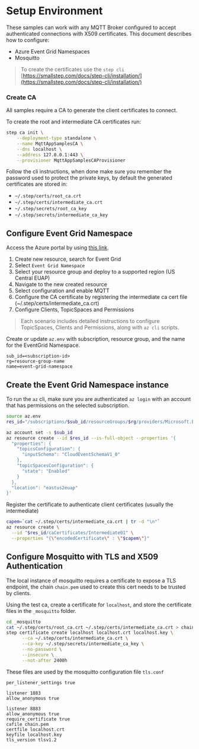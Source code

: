 # Setup Environment

These samples can work with any MQTT Broker configured to accept authenticated connections with X509 certificates. This document describes how to configure:

- Azure Event Grid Namespaces
- Mosquitto

> To create the certificates use the `step cli` [https://smallstep.com/docs/step-cli/installation/](https://smallstep.com/docs/step-cli/installation/)

### Create CA

All samples require a CA to generate the client certificates to connect.

To create the root and intermediate CA certificates run:

```bash
step ca init \
    --deployment-type standalone \
    --name MqttAppSamplesCA \
    --dns localhost \
    --address 127.0.0.1:443 \
    --provisioner MqttAppSamplesCAProvisioner
```

Follow the cli instructions, when done make sure you remember the password used to protect the private keys, by default the generated certificates are stored in:

- `~/.step/certs/root_ca.crt`
- `~/.step/certs/intermediate_ca.crt`
- `~/.step/secrets/root_ca_key`
- `~/.step/secrets/intermediate_ca_key`

## Configure Event Grid Namespace

Access the Azure portal by using [this link](https://portal.azure.com/?microsoft_azure_marketplace_ItemHideKey=PubSubNamespace&microsoft_azure_eventgrid_assettypeoptions={"PubSubNamespace":{"options":""}}).

1. Create new resource, search for Event Grid
2. Select `Event Grid Namespace`
3. Select your resource group and deploy to a supported region (US Central EUAP)
4. Navigate to the new created resource
5. Select configuration and enable MQTT
6. Configure the CA certificate by registering the intermediate ca cert file (~/.step/certs/intermediate_ca.crt)
7. Configure Clients, TopicSpaces and Permissions

> Each scenario includes detailed instructions to configure TopicSpaces, Clients and Permissions, along with `az cli` scripts.

Create or update `az.env` with subscription, resource group, and the name for the EventGrid Namespace.

```text
sub_id=<subscription-id>
rg=resource-group-name
name=event-grid-namespace
```

## Create the Event Grid Namespace instance

To run the `az` cli, make sure you are authenticated `az login` with an account that has permissions on the selected subscription.

```bash
source az.env
res_id="/subscriptions/$sub_id/resourceGroups/$rg/providers/Microsoft.EventGrid/namespaces/$name"

az account set -s $sub_id
az resource create --id $res_id --is-full-object --properties '{
  "properties": {
    "topicsConfiguration": {
      "inputSchema": "CloudEventSchemaV1_0"
    },
    "topicSpacesConfiguration": {
      "state": "Enabled"
    }
  },
  "location": "eastus2euap"
}'
```

Register the certificate to authenticate client certificates (usually the intermediate)

```bash
capem=`cat ~/.step/certs/intermediate_ca.crt | tr -d "\n"`
az resource create \
  --id "$res_id/caCertificates/Intermediate01" \
  --properties "{\"encodedCertificate\" : \"$capem\"}"
```


## Configure Mosquitto with TLS and X509 Authentication

The local instance of mosquitto requires a certificate to expose a TLS endpoint, the chain `chain.pem` used to create this cert needs to be trusted by clients.

Using the test ca, create a certificate for `localhost`, and store the certificate files in the `_mosquitto` folder.

```bash
cd _mosquitto
cat ~/.step/certs/root_ca.crt ~/.step/certs/intermediate_ca.crt > chain.pem
step certificate create localhost localhost.crt localhost.key \
      --ca ~/.step/certs/intermediate_ca.crt \
      --ca-key ~/.step/secrets/intermediate_ca_key \
      --no-password \
      --insecure \
      --not-after 2400h
```

These files are used by  the mosquitto configuration file `tls.conf`

```text
per_listener_settings true

listener 1883
allow_anonymous true

listener 8883
allow_anonymous true
require_certificate true
cafile chain.pem
certfile localhost.crt
keyfile localhost.key
tls_version tlsv1.2
```
